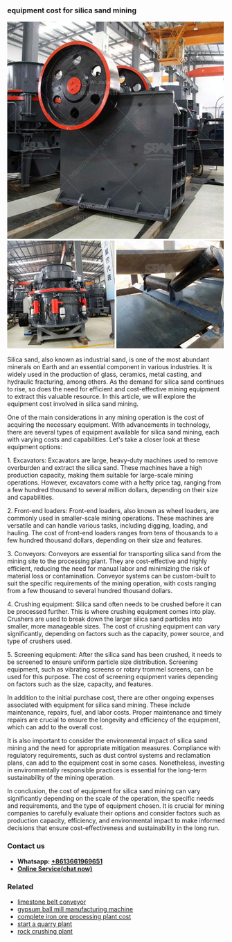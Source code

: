 <h3>equipment cost for silica sand mining</h3><img src='1706768133.jpg' alt=''><p>Silica sand, also known as industrial sand, is one of the most abundant minerals on Earth and an essential component in various industries. It is widely used in the production of glass, ceramics, metal casting, and hydraulic fracturing, among others. As the demand for silica sand continues to rise, so does the need for efficient and cost-effective mining equipment to extract this valuable resource. In this article, we will explore the equipment cost involved in silica sand mining.</p><p>One of the main considerations in any mining operation is the cost of acquiring the necessary equipment. With advancements in technology, there are several types of equipment available for silica sand mining, each with varying costs and capabilities. Let's take a closer look at these equipment options:</p><p>1. Excavators: Excavators are large, heavy-duty machines used to remove overburden and extract the silica sand. These machines have a high production capacity, making them suitable for large-scale mining operations. However, excavators come with a hefty price tag, ranging from a few hundred thousand to several million dollars, depending on their size and capabilities.</p><p>2. Front-end loaders: Front-end loaders, also known as wheel loaders, are commonly used in smaller-scale mining operations. These machines are versatile and can handle various tasks, including digging, loading, and hauling. The cost of front-end loaders ranges from tens of thousands to a few hundred thousand dollars, depending on their size and features.</p><p>3. Conveyors: Conveyors are essential for transporting silica sand from the mining site to the processing plant. They are cost-effective and highly efficient, reducing the need for manual labor and minimizing the risk of material loss or contamination. Conveyor systems can be custom-built to suit the specific requirements of the mining operation, with costs ranging from a few thousand to several hundred thousand dollars.</p><p>4. Crushing equipment: Silica sand often needs to be crushed before it can be processed further. This is where crushing equipment comes into play. Crushers are used to break down the larger silica sand particles into smaller, more manageable sizes. The cost of crushing equipment can vary significantly, depending on factors such as the capacity, power source, and type of crushers used.</p><p>5. Screening equipment: After the silica sand has been crushed, it needs to be screened to ensure uniform particle size distribution. Screening equipment, such as vibrating screens or rotary trommel screens, can be used for this purpose. The cost of screening equipment varies depending on factors such as the size, capacity, and features.</p><p>In addition to the initial purchase cost, there are other ongoing expenses associated with equipment for silica sand mining. These include maintenance, repairs, fuel, and labor costs. Proper maintenance and timely repairs are crucial to ensure the longevity and efficiency of the equipment, which can add to the overall cost.</p><p>It is also important to consider the environmental impact of silica sand mining and the need for appropriate mitigation measures. Compliance with regulatory requirements, such as dust control systems and reclamation plans, can add to the equipment cost in some cases. Nonetheless, investing in environmentally responsible practices is essential for the long-term sustainability of the mining operation.</p><p>In conclusion, the cost of equipment for silica sand mining can vary significantly depending on the scale of the operation, the specific needs and requirements, and the type of equipment chosen. It is crucial for mining companies to carefully evaluate their options and consider factors such as production capacity, efficiency, and environmental impact to make informed decisions that ensure cost-effectiveness and sustainability in the long run.</p><h3>Contact us</h3><ul><li><strong>Whatsapp:&nbsp;<a href="https://wa.me/8613661969651">+8613661969651</a></strong></li><li><a href="https://swt.shibang-china.com/?git&amp;zhl&amp;equipment cost for silica sand mining"><strong>Online Service(chat now)</strong></a></li></ul><h3>Related</h3><ul><li><a href='limestone belt conveyor.md'>limestone belt conveyor</a></li><li><a href='gypsum ball mill manufacturing machine.md'>gypsum ball mill manufacturing machine</a></li><li><a href='complete iron ore processing plant cost.md'>complete iron ore processing plant cost</a></li><li><a href='start a quarry plant.md'>start a quarry plant</a></li><li><a href='rock crushing plant.md'>rock crushing plant</a></li></ul>
